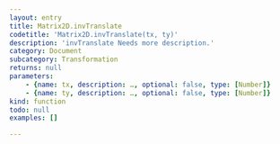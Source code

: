 ```yaml
---
layout: entry
title: Matrix2D.invTranslate
codetitle: 'Matrix2D.invTranslate(tx, ty)'
description: 'invTranslate Needs more description.'
category: Document
subcategory: Transformation
returns: null
parameters:
    - {name: tx, description: …, optional: false, type: [Number]}
    - {name: ty, description: …, optional: false, type: [Number]}
kind: function
todo: null
examples: []

---
```

